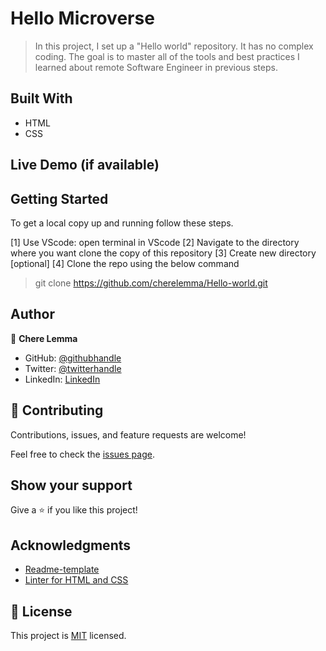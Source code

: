 
# Hello Microverse

> In this project, I set up a "Hello world" repository. It has no complex coding. The goal is to master all of the tools and best practices I learned about remote Software Engineer in previous steps.

## Built With

- HTML
- CSS

## Live Demo (if available)


## Getting Started

To get a local copy up and running follow these steps.

[1] Use VScode: open terminal in VScode
[2] Navigate to the directory where you want clone the copy of this repository
[3] Create new directory [optional]
[4] Clone the repo using the below command
 > git clone https://github.com/cherelemma/Hello-world.git

## Author

👤 **Chere Lemma**

- GitHub: [@githubhandle](https://github.com/cherelemma)
- Twitter: [@twitterhandle](https://twitter.com/Chere21271613)
- LinkedIn: [LinkedIn](https://www.linkedin.com/in/chere-lemma27211613/)

## 🤝 Contributing

Contributions, issues, and feature requests are welcome!

Feel free to check the [issues page](https://github.com/cherelemma/Hello-world/issues).

## Show your support

Give a ⭐️ if you like this project!

## Acknowledgments
* [Readme-template](https://github.com/microverseinc/readme-template)
* [Linter for HTML and CSS ](https://github.com/microverseinc/linters-config)

## 📝 License

This project is [MIT](https://choosealicense.com/licenses/mit/) licensed.
